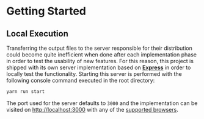 # Getting Started

## Local Execution
Transferring the output files to the server responsible for their distribution could become
quite inefficient when done after each implementation phase in order to test the usability of
new features. For this reason, this project is shipped with its own server implementation
based on [**Express**](http://expressjs.com) in order to locally test the functionality.
Starting this server is performed with the following console command executed in the root
directory:

```bash
yarn run start
```

The port used for the server defaults to `3000` and the implementation can be visited on
[http://localhost:3000](http://localhost:3000) with any of the
[supported browsers](../README.md#browser-support).